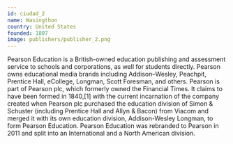 ```yaml
---
id: ciudad_2
name: Wasingthon
country: United States
founded: 1807
image: publishers/publisher_2.png
---
```


Pearson Education is a British-owned education publishing and assessment service to schools and corporations, as well for students directly. Pearson owns educational media brands including Addison–Wesley, Peachpit, Prentice Hall, eCollege, Longman, Scott Foresman, and others. Pearson is part of Pearson plc, which formerly owned the Financial Times. It claims to have been formed in 1840,[1] with the current incarnation of the company created when Pearson plc purchased the education division of Simon & Schuster (including Prentice Hall and Allyn & Bacon) from Viacom and merged it with its own education division, Addison-Wesley Longman, to form Pearson Education. Pearson Education was rebranded to Pearson in 2011 and split into an International and a North American division.